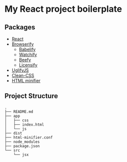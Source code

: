 My React project boilerplate
============================

Packages
--------

* [React](http://facebook.github.io/react/)
* [Browserify](http://browserify.org/)
    * [Babelify](https://babeljs.io/)
    * [Watchify](https://github.com/substack/watchify)
    * [Beefy](http://didact.us/beefy/)
    * [Licensify](https://github.com/twada/licensify)
* [UglifyJS](http://lisperator.net/uglifyjs/)
* [Clean-CSS](https://github.com/jakubpawlowicz/clean-css)
* [HTML minifier](https://github.com/kangax/html-minifier)


Project Structure
-----------------

```
.
├── README.md
├── app
│   ├── css
│   ├── index.html
│   └── js
├── dist
├── html-minifier.conf
├── node_modules
├── package.json
└── src
    └── jsx
```
